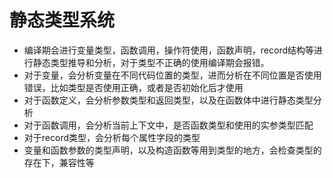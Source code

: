 # 静态类型系统

* 编译期会进行变量类型，函数调用，操作符使用，函数声明，record结构等进行静态类型推导和分析，对于类型不正确的使用编译期会报错。
* 对于变量，会分析变量在不同代码位置的类型，进而分析在不同位置是否使用错误，比如类型是否使用正确，或者是否初始化后才使用
* 对于函数定义，会分析参数类型和返回类型，以及在函数体中进行静态类型分析
* 对于函数调用，会分析当前上下文中，是否函数类型和使用的实参类型匹配
* 对于record类型，会分析每个属性字段的类型
* 变量和函数参数的类型声明，以及构造函数等用到类型的地方，会检查类型的存在下，兼容性等
